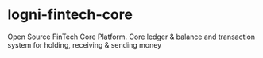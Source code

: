 # logni-fintech-core
Open Source FinTech Core Platform.
Core ledger &amp; balance and transaction system for holding, receiving &amp; sending money
